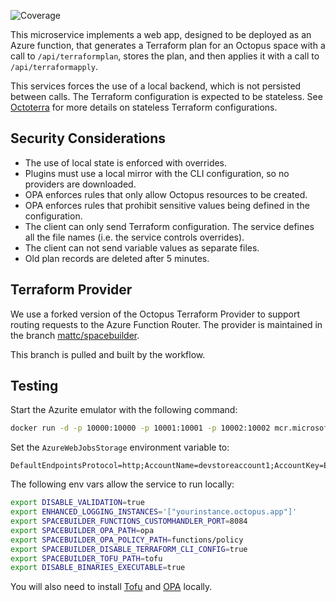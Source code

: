 ![Coverage](https://img.shields.io/badge/Coverage-50.2%25-yellow)

This microservice implements a web app, designed to be deployed as an Azure function, that generates a Terraform plan for an Octopus space with a call to `/api/terraformplan`, stores the plan, and then applies it with a call to `/api/terraformapply`. 

This services forces the use of a local backend, which is not persisted between calls. The Terraform configuration is expected to be stateless. See [Octoterra](https://github.com/OctopusSolutionsEngineering/OctopusTerraformExport) for more details on stateless Terraform configurations.

## Security Considerations

* The use of local state is enforced with overrides.
* Plugins must use a local mirror with the CLI configuration, so no providers are downloaded.
* OPA enforces rules that only allow Octopus resources to be created.
* OPA enforces rules that prohibit sensitive values being defined in the configuration.
* The client can only send Terraform configuration. The service defines all the file names (i.e. the service controls overrides).
* The client can not send variable values as separate files.
* Old plan records are deleted after 5 minutes.

## Terraform Provider

We use a forked version of the Octopus Terraform Provider to support routing requests to the Azure Function Router. The
provider is maintained in the branch [mattc/spacebuilder](https://github.com/OctopusDeploy/terraform-provider-octopusdeploy/pull/19).

This branch is pulled and built by the workflow.

## Testing

Start the Azurite emulator with the following command:

```bash
docker run -d -p 10000:10000 -p 10001:10001 -p 10002:10002 mcr.microsoft.com/azure-storage/azurite
```

Set the `AzureWebJobsStorage` environment variable to:

```
DefaultEndpointsProtocol=http;AccountName=devstoreaccount1;AccountKey=Eby8vdM02xNOcqFlqUwJPLlmEtlCDXJ1OUzFT50uSRZ6IFsuFq2UVErCz4I6tq/K1SZFPTOtr/KBHBeksoGMGw==;TableEndpoint=http://127.0.0.1:10002/devstoreaccount1;
```

The following env vars allow the service to run locally:
```bash
export DISABLE_VALIDATION=true
export ENHANCED_LOGGING_INSTANCES='["yourinstance.octopus.app"]'
export SPACEBUILDER_FUNCTIONS_CUSTOMHANDLER_PORT=8084
export SPACEBUILDER_OPA_PATH=opa
export SPACEBUILDER_OPA_POLICY_PATH=functions/policy
export SPACEBUILDER_DISABLE_TERRAFORM_CLI_CONFIG=true
export SPACEBUILDER_TOFU_PATH=tofu
export DISABLE_BINARIES_EXECUTABLE=true
```

You will also need to install [Tofu](https://opentofu.org/docs/intro/install/) and [OPA](https://www.openpolicyagent.org/docs/latest/#running-opa) locally.